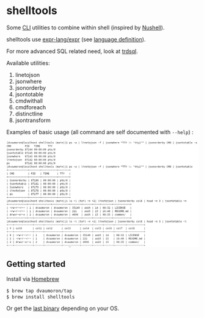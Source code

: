 # shelltools

Some [CLI](https://en.wikipedia.org/wiki/Command-line_interface) utilities to combine within shell (inspired by [Nushell](https://www.nushell.sh/)).

shelltools use [expr-lang/expr](https://github.com/expr-lang/expr) (see [language definition](https://expr-lang.org/docs/language-definition)).

For more advanced SQL related need, look at [trdsql](https://github.com/noborus/trdsql).

Available utilities:

1. linetojson
2. jsonwhere
3. jsonorderby
4. jsontotable
5. cmdwithall
6. cmdforeach
7. distinctline
8. jsontransform

Examples of basic usage (all command are self documented with `--help`) :

<img src="https://raw.githubusercontent.com/dvaumoron/shelltools/main/screenshot/shelltools-screenshot.png">

## Getting started

Install via [Homebrew](https://brew.sh)

```console
$ brew tap dvaumoron/tap
$ brew install shelltools
```

Or get the [last binary](https://github.com/dvaumoron/shelltools/releases) depending on your OS.
